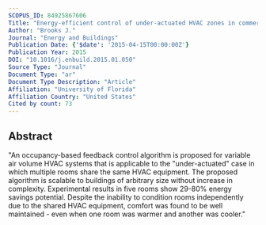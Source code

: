 ```yaml
---
SCOPUS_ID: 84925867606
Title: "Energy-efficient control of under-actuated HVAC zones in commercial buildings"
Author: "Brooks J."
Journal: "Energy and Buildings"
Publication Date: {'$date': '2015-04-15T00:00:00Z'}
Publication Year: 2015
DOI: "10.1016/j.enbuild.2015.01.050"
Source Type: "Journal"
Document Type: "ar"
Document Type Description: "Article"
Affiliation: "University of Florida"
Affiliation Country: "United States"
Cited by count: 73
---
```


## Abstract
"An occupancy-based feedback control algorithm is proposed for variable air volume HVAC systems that is applicable to the \"under-actuated\" case in which multiple rooms share the same HVAC equipment. The proposed algorithm is scalable to buildings of arbitrary size without increase in complexity. Experimental results in five rooms show 29-80% energy savings potential. Despite the inability to condition rooms independently due to the shared HVAC equipment, comfort was found to be well maintained - even when one room was warmer and another was cooler."
